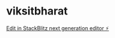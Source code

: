 # viksitbharat

[Edit in StackBlitz next generation editor ⚡️](https://stackblitz.com/~/github.com/akhilmadhumenon/viksitbharat)